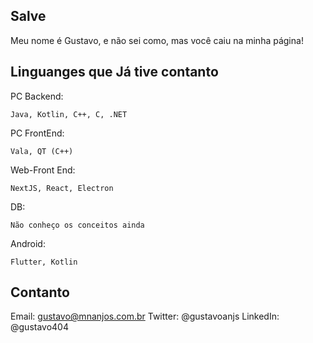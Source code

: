  Salve 
---

Meu nome é Gustavo, e não sei como, mas você caiu na minha página! 

Linguanges que Já tive contanto
---

PC Backend:
```
Java, Kotlin, C++, C, .NET
```

PC FrontEnd:
```
Vala, QT (C++)
```

Web-Front End:
```
NextJS, React, Electron
```

DB: 
```
Não conheço os conceitos ainda
```
Android:

```
Flutter, Kotlin
```

Contanto
---

Email: gustavo@mnanjos.com.br
Twitter: @gustavoanjs
LinkedIn: @gustavo404
